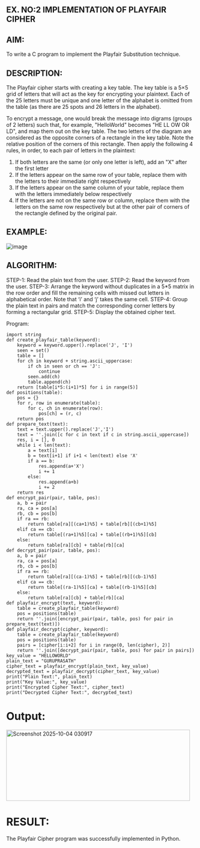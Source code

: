 ## EX. NO:2 IMPLEMENTATION OF PLAYFAIR CIPHER

 

## AIM:
 

 

To write a C program to implement the Playfair Substitution technique.

## DESCRIPTION:

The Playfair cipher starts with creating a key table. The key table is a 5×5 grid of letters that will act as the key for encrypting your plaintext. Each of the 25 letters must be unique and one letter of the alphabet is omitted from the table (as there are 25 spots and 26 letters in the alphabet).

To encrypt a message, one would break the message into digrams (groups of 2 letters) such that, for example, "HelloWorld" becomes "HE LL OW OR LD", and map them out on the key table. The two letters of the diagram are considered as the opposite corners of a rectangle in the key table. Note the relative position of the corners of this rectangle. Then apply the following 4 rules, in order, to each pair of letters in the plaintext:
1.	If both letters are the same (or only one letter is left), add an "X" after the first letter
2.	If the letters appear on the same row of your table, replace them with the letters to their immediate right respectively
3.	If the letters appear on the same column of your table, replace them with the letters immediately below respectively
4.	If the letters are not on the same row or column, replace them with the letters on the same row respectively but at the other pair of corners of the rectangle defined by the original pair.
## EXAMPLE:
![image](https://github.com/Hemamanigandan/EX-NO-2-/assets/149653568/e6858d4f-b122-42ba-acdb-db18ec2e9675)

 

## ALGORITHM:

STEP-1: Read the plain text from the user.
STEP-2: Read the keyword from the user.
STEP-3: Arrange the keyword without duplicates in a 5*5 matrix in the row order and fill the remaining cells with missed out letters in alphabetical order. Note that ‘i’ and ‘j’ takes the same cell.
STEP-4: Group the plain text in pairs and match the corresponding corner letters by forming a rectangular grid.
STEP-5: Display the obtained cipher text.




Program:
```
import string
def create_playfair_table(keyword):
    keyword = keyword.upper().replace('J', 'I')
    seen = set()
    table = []
    for ch in keyword + string.ascii_uppercase:
        if ch in seen or ch == 'J':
            continue
        seen.add(ch)
        table.append(ch)
    return [table[i*5:(i+1)*5] for i in range(5)]
def positions(table):
    pos = {}
    for r, row in enumerate(table):
        for c, ch in enumerate(row):
            pos[ch] = (r, c)
    return pos
def prepare_text(text):
    text = text.upper().replace('J','I')
    text = ''.join([c for c in text if c in string.ascii_uppercase])
    res, i = [], 0
    while i < len(text):
        a = text[i]
        b = text[i+1] if i+1 < len(text) else 'X'
        if a == b:
            res.append(a+'X')
            i += 1
        else:
            res.append(a+b)
            i += 2
    return res
def encrypt_pair(pair, table, pos):
    a, b = pair
    ra, ca = pos[a]
    rb, cb = pos[b]
    if ra == rb:
        return table[ra][(ca+1)%5] + table[rb][(cb+1)%5]
    elif ca == cb:
        return table[(ra+1)%5][ca] + table[(rb+1)%5][cb]
    else:
        return table[ra][cb] + table[rb][ca]
def decrypt_pair(pair, table, pos):
    a, b = pair
    ra, ca = pos[a]
    rb, cb = pos[b]
    if ra == rb:
        return table[ra][(ca-1)%5] + table[rb][(cb-1)%5]
    elif ca == cb:
        return table[(ra-1)%5][ca] + table[(rb-1)%5][cb]
    else:
        return table[ra][cb] + table[rb][ca]
def playfair_encrypt(text, keyword):
    table = create_playfair_table(keyword)
    pos = positions(table)
    return ''.join([encrypt_pair(pair, table, pos) for pair in prepare_text(text)])
def playfair_decrypt(cipher, keyword):
    table = create_playfair_table(keyword)
    pos = positions(table)
    pairs = [cipher[i:i+2] for i in range(0, len(cipher), 2)]
    return ''.join([decrypt_pair(pair, table, pos) for pair in pairs])
key_value = "HELLOWORLD" 
plain_text = "GURUPRASATH"
cipher_text = playfair_encrypt(plain_text, key_value)
decrypted_text = playfair_decrypt(cipher_text, key_value)
print("Plain Text:", plain_text)
print("Key Value:", key_value)
print("Encrypted Cipher Text:", cipher_text)
print("Decrypted Cipher Text:", decrypted_text)
```


# Output:
<img width="489" height="189" alt="Screenshot 2025-10-04 030917" src="https://github.com/user-attachments/assets/53f3f4d9-c426-458d-9883-c8d8308000fa" />


# RESULT:
   The Playfair Cipher program was successfully implemented in Python.
